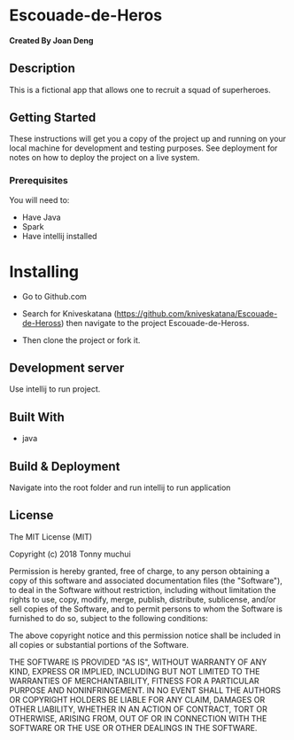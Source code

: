# Escouade-de-Heros

#### Created By **Joan Deng**

## Description

This is a fictional app that allows one to recruit a squad of superheroes.

## Getting Started
These instructions will get you a copy of the project up and running on your local machine for development and testing purposes. See deployment for notes on how to deploy the project on a live system.

### Prerequisites

You will need to:

* Have Java
* Spark
* Have intellij installed

# Installing

* Go to Github.com

* Search for Kniveskatana (https://github.com/kniveskatana/Escouade-de-Heross) then navigate to the project Escouade-de-Heross.

* Then clone the project or fork it.

## Development server

Use intellij to run project.
## Built With

* java

## Build & Deployment

Navigate into the root folder and run intellij to run application

## License

The MIT License (MIT)

Copyright (c) 2018 Tonny muchui

Permission is hereby granted, free of charge, to any person obtaining a copy of this software and associated documentation files (the "Software"), to deal in the Software without restriction, including without limitation the rights to use, copy, modify, merge, publish, distribute, sublicense, and/or sell copies of the Software, and to permit persons to whom the Software is furnished to do so, subject to the following conditions:

The above copyright notice and this permission notice shall be included in all copies or substantial portions of the Software.

THE SOFTWARE IS PROVIDED "AS IS", WITHOUT WARRANTY OF ANY KIND, EXPRESS OR IMPLIED, INCLUDING BUT NOT LIMITED TO THE WARRANTIES OF MERCHANTABILITY, FITNESS FOR A PARTICULAR PURPOSE AND NONINFRINGEMENT. IN NO EVENT SHALL THE AUTHORS OR COPYRIGHT HOLDERS BE LIABLE FOR ANY CLAIM, DAMAGES OR OTHER LIABILITY, WHETHER IN AN ACTION OF CONTRACT, TORT OR OTHERWISE, ARISING FROM, OUT OF OR IN CONNECTION WITH THE SOFTWARE OR THE USE OR OTHER DEALINGS IN THE SOFTWARE.